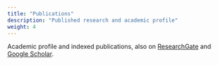 ```yaml
---
title: "Publications"
description: "Published research and academic profile"
weight: 4
---
```


Academic profile and indexed publications, also on
[ResearchGate](https://www.researchgate.net/profile/Ed_Duarte) and [Google
Scholar](https://scholar.google.pt/citations?user=51ffGMMAAAAJ).
